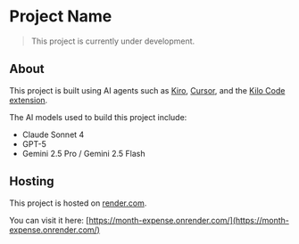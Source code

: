 # Project Name

> This project is currently under development.

## About

This project is built using AI agents such as [Kiro](https://kiro.dev/), [Cursor](https://cursor.com/), and the [Kilo Code extension](https://kilocode.ai/).

The AI models used to build this project include:  
- Claude Sonnet 4  
- GPT-5  
- Gemini 2.5 Pro / Gemini 2.5 Flash

## Hosting

This project is hosted on [render.com](https://render.com).

You can visit it here: [https://month-expense.onrender.com/](https://month-expense.onrender.com/)
